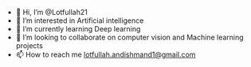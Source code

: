 - 👋 Hi, I’m @Lotfullah21
- 👀 I’m interested in Artificial intelligence 
- 🌱 I’m currently learning Deep learning
- 💞️ I’m looking to collaborate on computer vision and Machine learning projects
- 📫 How to reach me lotfullah.andishmand1@gmail.com

<!---
Lotfullah21/Lotfullah21 is a ✨ special ✨ repository because its `README.md` (this file) appears on your GitHub profile.
You can click the Preview link to take a look at your changes.
--->
